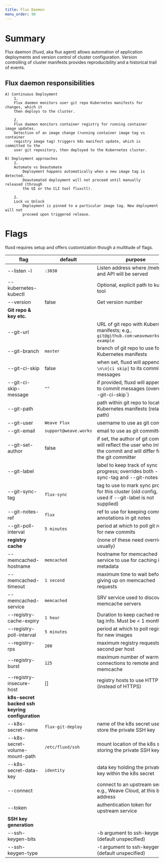 ```yaml
---
title: Flux Daemon
menu_order: 90
---
```


# Summary

Flux daemon (fluxd, aka flux agent) allows automation of application deployments and version control of cluster configuration.
Version controlling of cluster manifests provides reproducibility and a historical trail of events.

## Flux daemon responsibilities

    A) Continuous Deployment
	    1.
        Flux daemon monitors user git repo Kubernetes manifests for changes, which it
        then deploys to the cluster.

	    2.
	    Flux daemon monitors container registry for running container image updates.
        Detection of an image change (running container image tag vs container
        registry image tag) triggers k8s manifest update, which is committed to the
        user git repository, then deployed to the Kubernetes cluster.

    B) Deployment approaches
        1.
        Automate vs Deautomate
            Deployment happens automatically when a new image tag is detected.
            Deautomated deployment will not proceed until manually released (through
            the UI or the CLI tool fluxctl).
            
        2.
        Lock vs Unlock
            Deployment is pinned to a particular image tag. New deployment will not
            proceed upon triggered release.
    
# Flags

fluxd requires setup and offers customization though a multitude of flags.

|flag                    | default                       | purpose |
|------------------------|-------------------------------|---------|
|--listen -l             | `:3030`                         | Listen address where /metrics and API will be served|
|--kubernetes-kubectl    |                               | Optional, explicit path to kubectl tool|
|--version               | false                         | Get version number|
|**Git repo & key etc.** |                              ||
|--git-url               |                               | URL of git repo with Kubernetes manifests; e.g., `git@github.com:weaveworks/flux-example`|
|--git-branch            | `master`                        | branch of git repo to use for Kubernetes manifests|
|--git-ci-skip           | false   | when set, fluxd will append `\n\n[ci skip]` to its commit messages |
|--git-ci-skip-message   | `""`    | if provided, fluxd will append this to commit messages (overrides --git-ci-skip`) |
|--git-path              |                               | path within git repo to locate Kubernetes manifests (relative path)|
|--git-user              | `Weave Flux`                    | username to use as git committer|
|--git-email             | `support@weave.works`           | email to use as git committer|
|--git-set-author        | false                         | if set, the author of git commits will reflect the user who initiated the commit and will differ from the git committer|
|--git-label             |                               | label to keep track of sync progress; overrides both --git-sync-tag and --git-notes-ref|
|--git-sync-tag          | `flux-sync`             | tag to use to mark sync progress for this cluster (old config, still used if --git-label is not supplied)|
|--git-notes-ref         | `flux`            | ref to use for keeping commit annotations in git notes|
|--git-poll-interval     | `5 minutes`                 | period at which to poll git repo for new commits|
|**registry cache**      |                               | (none of these need overriding, usually) |
|--memcached-hostname    | `memcached` | hostname for memcached service to use for caching image metadata|
|--memcached-timeout     | `1 second`                   | maximum time to wait before giving up on memcached requests|
|--memcached-service     | `memcached`                     | SRV service used to discover memcache servers|
|--registry-cache-expiry | `1 hour`                  | Duration to keep cached registry tag info. Must be < 1 month.|
|--registry-poll-interval| `5 minutes`                   | period at which to poll registry for new images|
|--registry-rps          | `200`                           | maximum registry requests per second per host|
|--registry-burst        | `125`      | maximum number of warmer connections to remote and memcache|
|--registry-insecure-host| []         | registry hosts to use HTTP for (instead of HTTPS) |
|**k8s-secret backed ssh keyring configuration**      |  | |
|--k8s-secret-name       | `flux-git-deploy`               | name of the k8s secret used to store the private SSH key|
|--k8s-secret-volume-mount-path | `/etc/fluxd/ssh`         | mount location of the k8s secret storing the private SSH key|
|--k8s-secret-data-key   | `identity`                      | data key holding the private SSH key within the k8s secret|
|--connect               |                               | connect to an upstream service e.g., Weave Cloud, at this base address|
|--token                 |                               | authentication token for upstream service|
|**SSH key generation**  |                               | |
|--ssh-keygen-bits       |                               | -b argument to ssh-keygen (default unspecified)|
|--ssh-keygen-type       |                               | -t argument to ssh-keygen (default unspecified)|

